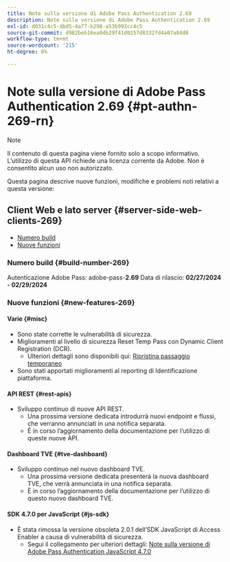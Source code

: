 ```yaml
---
title: Note sulla versione di Adobe Pass Authentication 2.69
description: Note sulla versione di Adobe Pass Authentication 2.69
exl-id: d031c4c5-dbd5-4a77-b298-a53b992cc4c5
source-git-commit: d982beb16ea0db29f41d0257d8332fd4a07a84d8
workflow-type: tm+mt
source-wordcount: '215'
ht-degree: 0%

---
```


# Note sulla versione di Adobe Pass Authentication 2.69 {#pt-authn-269-rn}

>[!NOTE]
>
>Il contenuto di questa pagina viene fornito solo a scopo informativo. L’utilizzo di questa API richiede una licenza corrente da Adobe. Non è consentito alcun uso non autorizzato.

Questa pagina descrive nuove funzioni, modifiche e problemi noti relativi a questa versione:

## Client Web e lato server {#server-side-web-clients-269}

* [Numero build](#build-number-269)
* [Nuove funzioni](#new-features-269)

### Numero build {#build-number-269}

Autenticazione Adobe Pass: adobe-pass-**2.69**
Data di rilascio: **02/27/2024 - 02/29/2024**

### Nuove funzioni {#new-features-269}

#### Varie {#misc}

* Sono state corrette le vulnerabilità di sicurezza.
* Miglioramenti al livello di sicurezza Reset Temp Pass con Dynamic Client Registration (DCR).
   * Ulteriori dettagli sono disponibili qui: [Ripristina passaggio temporaneo](../integration-guide-programmers/features-premium/temporary-access/reset-temp-pass.md)
* Sono stati apportati miglioramenti al reporting di Identificazione piattaforma.

#### API REST {#rest-apis}

* Sviluppo continuo di nuove API REST.
   * Una prossima versione dedicata introdurrà nuovi endpoint e flussi, che verranno annunciati in una notifica separata.
   * È in corso l’aggiornamento della documentazione per l’utilizzo di queste nuove API.

#### Dashboard TVE {#tve-dashboard}

* Sviluppo continuo nel nuovo dashboard TVE.
   * Una prossima versione dedicata presenterà la nuova dashboard TVE, che verrà annunciata in una notifica separata.
   * È in corso l’aggiornamento della documentazione per l’utilizzo di questo nuovo dashboard TVE.

#### SDK 4.7.0 per JavaScript {#js-sdk}

* È stata rimossa la versione obsoleta 2.0.1 dell’SDK JavaScript di Access Enabler a causa di vulnerabilità di sicurezza.
   * Segui il collegamento per ulteriori dettagli: [Note sulla versione di Adobe Pass Authentication JavaScript 4.7.0](authn-rn-javascript-470.md)

